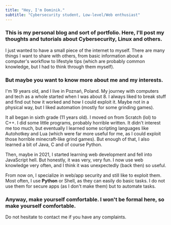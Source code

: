 ```yaml
---
title: "Hey, I'm Dominik."
subtitle: "Cybersecurity student, Low-level/Web enthusiast"
---
```


### This is my personal blog and sort of portfolio. Here, I'll post my thoughts and tutorials about Cybersecurity, Linux and others.
I just wanted to have a small piece of the internet to myself. There are many things I want to share with others, from basic information about a computer's workflow to lifestyle tips (which are probably common knowledge, but I had to think through them myself).

### But maybe you want to know more about me and my interests.
I'm 19 years old, and I live in Poznań, Poland. My journey with computers and tech as a whole started when I was about 8. I always liked to break stuff and find out how it worked and how I could exploit it. Maybe not in a physical way, but I liked automation (mostly for some grinding games).

It all began in sixth grade (11 years old). I moved on from Scratch (lol) to C++. I did some little programs, probably horrible written. It didn't interest me too much, but eventually I learned some scripting languages like Autohotkey and Lua (which were far more useful for me, as I could exploit those horrible minecraft-like grind games). But enough of that, I also learned a bit of Java, C and of course Python.

Then, maybe in 2021, I started learning web development and fell into JavaScript hell. But honestly, it was very, very fun. I now use web knowledge very often, and I think it was unexpectedly (back then) so useful.

From now on, I specialize in web/app security and still like to exploit them. Most often, I use **Python** or Shell, as they can easily do basic tasks. I do not use them for secure apps (as I don't make them) but to automate tasks.

### Anyway, make yourself comfortable. I won't be formal here, so make yourself comfortable.
Do not hesitate to contact me if you have any complaints.
